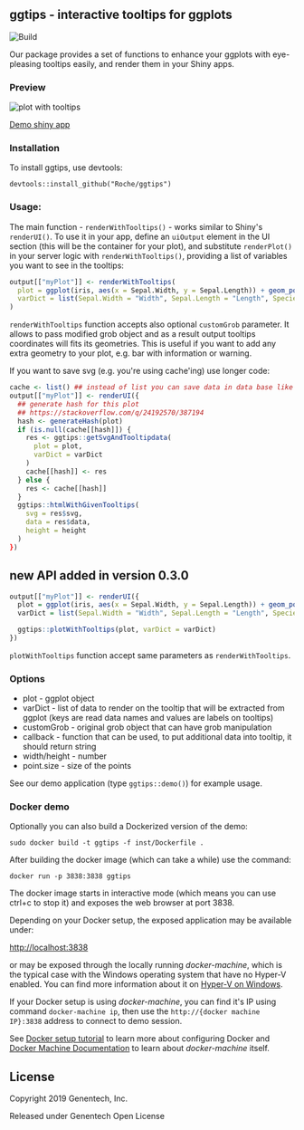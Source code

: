 ## ggtips - interactive tooltips for ggplots

![Build](https://travis-ci.org/Roche/ggtips.svg?branch=master)

Our package provides a set of functions to enhance your ggplots with
eye-pleasing tooltips easily, and render them in your Shiny apps.

### Preview

![plot with tooltips](inst/example/ggtips.png?raw=true)


[Demo shiny app](https://jcubic.shinyapps.io/ggtips/)

### Installation

To install ggtips, use devtools:

```
devtools::install_github("Roche/ggtips")
```

### Usage:

The main function - `renderWithTooltips()` - works similar to Shiny's `renderUI()`.
To use it in your app, define an `uiOutput` element in the UI section (this will
be the container for your plot), and substitute `renderPlot()` in your server logic
with `renderWithTooltips()`, providing a list of variables you want to see in the tooltips:

```R
output[["myPlot"]] <- renderWithTooltips(
  plot = ggplot(iris, aes(x = Sepal.Width, y = Sepal.Length)) + geom_point(aes(colour = Species)),
  varDict = list(Sepal.Width = "Width", Sepal.Length = "Length", Species = "Species")
)
```

`renderWithTooltips` function accepts also optional `customGrob` parameter. It
allows to pass modified grob object and as a result output tooltips coordinates
will fits its geometries. This is useful if you want to add any extra geometry
 to your plot, e.g. bar with information or warning.

If you want to save svg (e.g. you're using cache'ing) use longer code:

```R
cache <- list() ## instead of list you can save data in data base like mongoDB
output[["myPlot"]] <- renderUI({
  ## generate hash for this plot
  ## https://stackoverflow.com/q/24192570/387194
  hash <- generateHash(plot)
  if (is.null(cache[[hash]]) {
    res <- ggtips::getSvgAndTooltipdata(
      plot = plot,
      varDict = varDict
    )
    cache[[hash]] <- res
  } else {
    res <- cache[[hash]]
  }
  ggtips::htmlWithGivenTooltips(
    svg = res$svg,
    data = res$data,
    height = height
  )
})
```

## new API added in version 0.3.0

```R
output[["myPlot"]] <- renderUI({
  plot = ggplot(iris, aes(x = Sepal.Width, y = Sepal.Length)) + geom_point(aes(colour = Species))
  varDict = list(Sepal.Width = "Width", Sepal.Length = "Length", Species = "Species")

  ggtips::plotWithTooltips(plot, varDict = varDict)
})
```

`plotWithTooltips` function accept same parameters as `renderWithTooltips`.

### Options

* plot - ggplot object
* varDict - list of data to render on the tooltip that will be extracted from
  ggplot (keys are read data names and values are labels on tooltips)
* customGrob - original grob object that can have grob manipulation
* callback - function that can be used, to put additional data into
  tooltip, it should return string
* width/height - number
* point.size - size of the points

See our demo application (type `ggtips::demo()`) for example usage.

### Docker demo

Optionally you can also build a Dockerized version of the demo:

`sudo docker build -t ggtips -f inst/Dockerfile .`

After building the docker image (which can take a while) use the command:

```
docker run -p 3838:3838 ggtips
```

The docker image starts in interactive mode (which means you can use ctrl+c to
stop it) and exposes the web browser at port 3838.

Depending on your Docker setup, the exposed application may be available under:

[http://localhost:3838](http://localhost:3838)

or may be exposed through the locally running *docker-machine*, which is the typical
case with the Windows operating system that have no Hyper-V enabled. You can find
more information about it on
[Hyper-V on Windows](https://docs.microsoft.com/en-us/virtualization/hyper-v-on-windows/reference/hyper-v-requirements).

If your Docker setup is using *docker-machine*, you can find it's IP using
command `docker-machine ip`, then use the `http://{docker machine IP}:3838`
address to connect to demo session.

See [Docker setup tutorial](https://docs.docker.com/get-started) to learn more
about configuring Docker and
[Docker Machine Documentation](https://docs.docker.com/machine/get-started/)
to learn about *docker-machine* itself.


## License

Copyright 2019 Genentech, Inc.

Released under Genentech Open License
